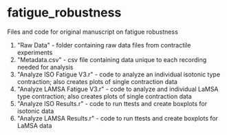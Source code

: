 # fatigue_robustness
Files and code for original manuscript on fatigue robustness

1. "Raw Data" - folder containing raw data files from contractile experiments
2. "Metadata.csv" - csv file containing data unique to each recording needed for analysis
3. "Analyze ISO Fatigue V3.r" - code to analyze an individual isotonic type contraction; also creates plots of single contraction data
4. "Analyze LAMSA Fatigue V3.r" - code to analyze and individual LaMSA type contraction; also creates plots of single contraction data
5. "Analyze ISO Results.r" - code to run ttests and create boxplots for isotonic data
6. "Analyze LAMSA Results.r" - code to run ttests and create boxplots for LaMSA data
